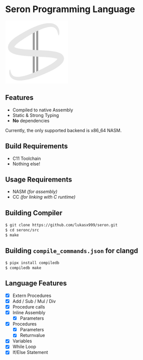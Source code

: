 # Seron Programming Language

<img src="./assets/logo.svg" width="200" height="200">

## Features

- Compiled to native Assembly
- Static & Strong Typing
- **No** dependencies

Currently, the only supported backend is x86_64 NASM.

## Build Requirements

- C11 Toolchain
- Nothing else!

## Usage Requirements

- NASM *(for assembly)*
- CC *(for linking with C runtime)*

## Building Compiler

```
$ git clone https://github.com/lukasx999/seron.git
$ cd seronc/src
$ make
```

## Building `compile_commands.json` for clangd

```
$ pipx install compiledb
$ compiledb make
```

## Language Features

- [x] Extern Procedures
- [x] Add / Sub / Mul / Div
- [x] Procedure calls
- [x] Inline Assembly
  - [x] Parameters
- [x] Procedures
  - [x] Parameters
  - [x] Returnvalue
- [x] Variables
- [x] While Loop
- [x] If/Else Statement
